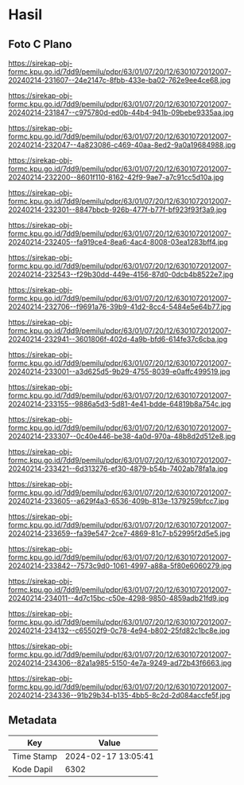# Hasil

## Foto C Plano

https://sirekap-obj-formc.kpu.go.id/7dd9/pemilu/pdpr/63/01/07/20/12/6301072012007-20240214-231607--24e2147c-8fbb-433e-ba02-762e9ee4ce68.jpg

https://sirekap-obj-formc.kpu.go.id/7dd9/pemilu/pdpr/63/01/07/20/12/6301072012007-20240214-231847--c975780d-ed0b-44b4-941b-09bebe9335aa.jpg

https://sirekap-obj-formc.kpu.go.id/7dd9/pemilu/pdpr/63/01/07/20/12/6301072012007-20240214-232047--4a823086-c469-40aa-8ed2-9a0a19684988.jpg

https://sirekap-obj-formc.kpu.go.id/7dd9/pemilu/pdpr/63/01/07/20/12/6301072012007-20240214-232200--8601f110-8162-42f9-9ae7-a7c91cc5d10a.jpg

https://sirekap-obj-formc.kpu.go.id/7dd9/pemilu/pdpr/63/01/07/20/12/6301072012007-20240214-232301--8847bbcb-926b-477f-b77f-bf923f93f3a9.jpg

https://sirekap-obj-formc.kpu.go.id/7dd9/pemilu/pdpr/63/01/07/20/12/6301072012007-20240214-232405--fa919ce4-8ea6-4ac4-8008-03ea1283bff4.jpg

https://sirekap-obj-formc.kpu.go.id/7dd9/pemilu/pdpr/63/01/07/20/12/6301072012007-20240214-232543--f29b30dd-449e-4156-87d0-0dcb4b8522e7.jpg

https://sirekap-obj-formc.kpu.go.id/7dd9/pemilu/pdpr/63/01/07/20/12/6301072012007-20240214-232706--f9691a76-39b9-41d2-8cc4-5484e5e64b77.jpg

https://sirekap-obj-formc.kpu.go.id/7dd9/pemilu/pdpr/63/01/07/20/12/6301072012007-20240214-232941--3601806f-402d-4a9b-bfd6-614fe37c6cba.jpg

https://sirekap-obj-formc.kpu.go.id/7dd9/pemilu/pdpr/63/01/07/20/12/6301072012007-20240214-233001--a3d625d5-9b29-4755-8039-e0affc499519.jpg

https://sirekap-obj-formc.kpu.go.id/7dd9/pemilu/pdpr/63/01/07/20/12/6301072012007-20240214-233155--9886a5d3-5d81-4e41-bdde-64819b8a754c.jpg

https://sirekap-obj-formc.kpu.go.id/7dd9/pemilu/pdpr/63/01/07/20/12/6301072012007-20240214-233307--0c40e446-be38-4a0d-970a-48b8d2d512e8.jpg

https://sirekap-obj-formc.kpu.go.id/7dd9/pemilu/pdpr/63/01/07/20/12/6301072012007-20240214-233421--6d313276-ef30-4879-b54b-7402ab78fa1a.jpg

https://sirekap-obj-formc.kpu.go.id/7dd9/pemilu/pdpr/63/01/07/20/12/6301072012007-20240214-233605--a629f4a3-6536-409b-813e-1379259bfcc7.jpg

https://sirekap-obj-formc.kpu.go.id/7dd9/pemilu/pdpr/63/01/07/20/12/6301072012007-20240214-233659--fa39e547-2ce7-4869-81c7-b52995f2d5e5.jpg

https://sirekap-obj-formc.kpu.go.id/7dd9/pemilu/pdpr/63/01/07/20/12/6301072012007-20240214-233842--7573c9d0-1061-4997-a88a-5f80e6060279.jpg

https://sirekap-obj-formc.kpu.go.id/7dd9/pemilu/pdpr/63/01/07/20/12/6301072012007-20240214-234011--4d7c15bc-c50e-4298-9850-4859adb21fd9.jpg

https://sirekap-obj-formc.kpu.go.id/7dd9/pemilu/pdpr/63/01/07/20/12/6301072012007-20240214-234132--c65502f9-0c78-4e94-b802-25fd82c1bc8e.jpg

https://sirekap-obj-formc.kpu.go.id/7dd9/pemilu/pdpr/63/01/07/20/12/6301072012007-20240214-234306--82a1a985-5150-4e7a-9249-ad72b43f6663.jpg

https://sirekap-obj-formc.kpu.go.id/7dd9/pemilu/pdpr/63/01/07/20/12/6301072012007-20240214-234336--91b29b34-b135-4bb5-8c2d-2d084accfe5f.jpg


## Metadata

| Key        | Value               |
| ---------- | ------------------- |
| Time Stamp | 2024-02-17 13:05:41 |
| Kode Dapil | 6302                |



